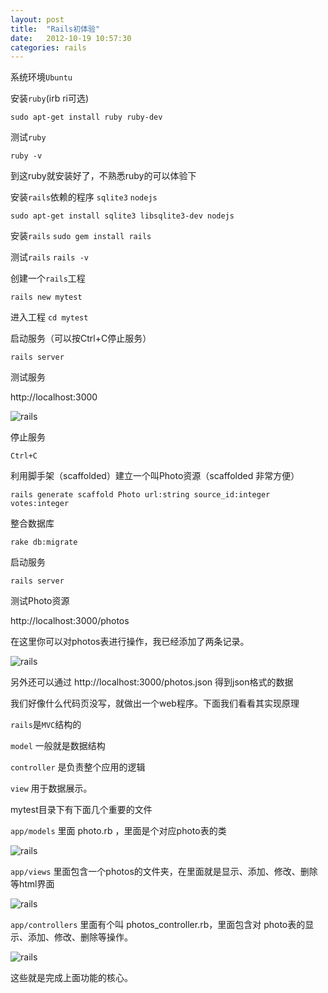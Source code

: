 ```yaml
---
layout: post
title:  "Rails初体验"
date:   2012-10-19 10:57:30
categories: rails
---
```


系统环境`Ubuntu`

安装`ruby`(irb ri可选)

`sudo apt-get install ruby ruby-dev`

测试`ruby`

`ruby -v`

到这ruby就安装好了，不熟悉ruby的可以体验下

安装`rails`依赖的程序 `sqlite3` `nodejs`

`sudo apt-get install sqlite3 libsqlite3-dev nodejs`

安装`rails`
`sudo gem install rails`

测试`rails`
`rails -v`


创建一个`rails`工程

`rails new mytest`

进入工程
`cd mytest`

启动服务（可以按Ctrl+C停止服务）

`rails server`

测试服务

http://localhost:3000

![rails](../../../../pic/rails1.png)


停止服务

`Ctrl+C`

利用脚手架（scaffolded）建立一个叫Photo资源（scaffolded 非常方便）

`rails generate scaffold Photo url:string source_id:integer votes:integer`

整合数据库

`rake db:migrate`

启动服务

`rails server`

测试Photo资源

http://localhost:3000/photos

在这里你可以对photos表进行操作，我已经添加了两条记录。

![rails](../../../../pic/rails2.png)

另外还可以通过 http://localhost:3000/photos.json 得到json格式的数据

我们好像什么代码页没写，就做出一个web程序。下面我们看看其实现原理

`rails`是`MVC`结构的

`model` 一般就是数据结构

`controller` 是负责整个应用的逻辑

`view` 用于数据展示。


mytest目录下有下面几个重要的文件



`app/models` 里面  photo.rb ，里面是个对应photo表的类

![rails](../../../../pic/rails3.png)

`app/views` 里面包含一个photos的文件夹，在里面就是显示、添加、修改、删除等html界面

![rails](../../../../pic/rails4.png)

`app/controllers` 里面有个叫 photos_controller.rb，里面包含对 photo表的显示、添加、修改、删除等操作。

![rails](../../../../pic/rails5.png)

这些就是完成上面功能的核心。

